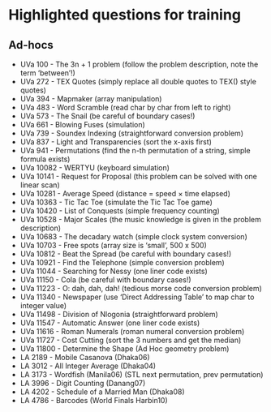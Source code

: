 # Highlighted questions for training

## Ad-hocs

+ UVa 100 - The 3n + 1 problem (follow the problem description, note the term ‘between’!)
+ UVa 272 - TEX Quotes (simply replace all double quotes to TEX() style quotes)
+ UVa 394 - Mapmaker (array manipulation)
+ UVa 483 - Word Scramble (read char by char from left to right)
+ UVa 573 - The Snail (be careful of boundary cases!)
+ UVa 661 - Blowing Fuses (simulation)
+ UVa 739 - Soundex Indexing (straightforward conversion problem)
+ UVa 837 - Light and Transparencies (sort the x-axis first)
+ UVa 941 - Permutations (find the n-th permutation of a string, simple formula exists)
+ UVa 10082 - WERTYU (keyboard simulation)
+ UVa 10141 - Request for Proposal (this problem can be solved with one linear scan)
+ UVa 10281 - Average Speed (distance = speed × time elapsed)
+ UVa 10363 - Tic Tac Toe (simulate the Tic Tac Toe game)
+ UVa 10420 - List of Conquests (simple frequency counting)
+ UVa 10528 - Major Scales (the music knowledge is given in the problem description)
+ UVa 10683 - The decadary watch (simple clock system conversion)
+ UVa 10703 - Free spots (array size is ‘small’, 500 x 500)
+ UVa 10812 - Beat the Spread (be careful with boundary cases!)
+ UVa 10921 - Find the Telephone (simple conversion problem)
+ UVa 11044 - Searching for Nessy (one liner code exists)
+ UVa 11150 - Cola (be careful with boundary cases!)
+ UVa 11223 - O: dah, dah, dah! (tedious morse code conversion problem)
+ UVa 11340 - Newspaper (use ‘Direct Addressing Table’ to map char to integer value)
+ UVa 11498 - Division of Nlogonia (straightforward problem)
+ UVa 11547 - Automatic Answer (one liner code exists)
+ UVa 11616 - Roman Numerals (roman numeral conversion problem)
+ UVa 11727 - Cost Cutting (sort the 3 numbers and get the median)
+ UVa 11800 - Determine the Shape (Ad Hoc geometry problem)
+ LA 2189 - Mobile Casanova (Dhaka06)
+ LA 3012 - All Integer Average (Dhaka04)
+ LA 3173 - Wordfish (Manila06) (STL next permutation, prev permutation)
+ LA 3996 - Digit Counting (Danang07)
+ LA 4202 - Schedule of a Married Man (Dhaka08)
+ LA 4786 - Barcodes (World Finals Harbin10)

